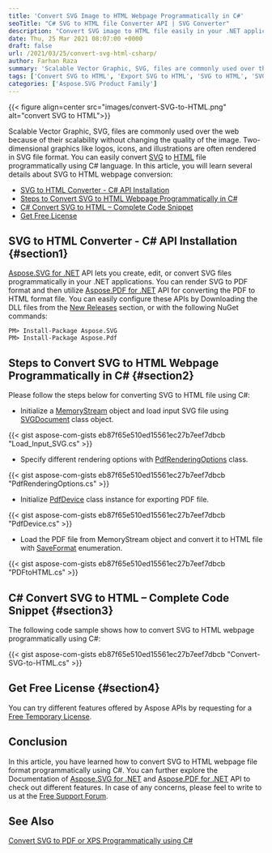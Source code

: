 ```yaml
---
title: 'Convert SVG Image to HTML Webpage Programmatically in C#'
seoTitle: "C# SVG to HTML file Converter API | SVG Converter"
description: "Convert SVG image to HTML file easily in your .NET applications. Export or change Scalable Vector Graphics to webpage programmatically in C#."
date: Thu, 25 Mar 2021 08:07:00 +0000
draft: false
url: /2021/03/25/convert-svg-html-csharp/
author: Farhan Raza
summary: 'Scalable Vector Graphic, SVG, files are commonly used over the web because of their scalability and without changing the quality of the image. Two-dimensional graphics like logos, icons, and illustrations are often rendered in SVG file format. You can easily **convert SVG to HTML** file programmatically using C# language. In this article, you will learn several details about SVG to HTML webpage conversion.'
tags: ['Convert SVG to HTML', 'Export SVG to HTML', 'SVG to HTML', 'SVG to HTML in C#']
categories: ['Aspose.SVG Product Family']
---
```




{{< figure align=center src="images/convert-SVG-to-HTML.png" alt="convert SVG to HTML">}}


Scalable Vector Graphic, SVG, files are commonly used over the web because of their scalability without changing the quality of the image. Two-dimensional graphics like logos, icons, and illustrations are often rendered in SVG file format. You can easily convert [SVG][1] to [HTML][2] file programmatically using C# language. In this article, you will learn several details about SVG to HTML webpage conversion:

*   [SVG to HTML Converter - C# API Installation][3]
*   [Steps to Convert SVG to HTML Webpage Programmatically in C#][4]
*   [C# Convert SVG to HTML – Complete Code Snippet][5]
*   [Get Free License][6]

## SVG to HTML Converter - C# API Installation {#section1}

[Aspose.SVG for .NET][7] API lets you create, edit, or convert SVG files programmatically in your .NET applications. You can render SVG to PDF format and then utilize [Aspose.PDF for .NET][8] API for converting the PDF to HTML format file. You can easily configure these APIs by Downloading the DLL files from the [New Releases][9] section, or with the following NuGet commands:

```
PM> Install-Package Aspose.SVG
PM> Install-Package Aspose.Pdf
```

## Steps to Convert SVG to HTML Webpage Programmatically in C# {#section2}

Please follow the steps below for converting SVG to HTML file using C#:

*   Initialize a [MemoryStream][10] object and load input SVG file using [SVGDocument][11] class object.

{{< gist aspose-com-gists eb87f65e510ed15561ec27b7eef7dbcb "Load_Input_SVG.cs" >}}

*   Specify different rendering options with [PdfRenderingOptions][12] class.

{{< gist aspose-com-gists eb87f65e510ed15561ec27b7eef7dbcb "PdfRenderingOptions.cs" >}}

*   Initialize [PdfDevice][13] class instance for exporting PDF file.

{{< gist aspose-com-gists eb87f65e510ed15561ec27b7eef7dbcb "PdfDevice.cs" >}}

*   Load the PDF file from MemoryStream object and convert it to HTML file with [SaveFormat][14] enumeration.

{{< gist aspose-com-gists eb87f65e510ed15561ec27b7eef7dbcb "PDFtoHTML.cs" >}}

## C# Convert SVG to HTML – Complete Code Snippet {#section3}

The following code sample shows how to convert SVG to HTML webpage programmatically using C#:

{{< gist aspose-com-gists eb87f65e510ed15561ec27b7eef7dbcb "Convert-SVG-to-HTML.cs" >}}

## Get Free License {#section4}

You can try different features offered by Aspose APIs by requesting for a [Free Temporary License][15].

## Conclusion

In this article, you have learned how to convert SVG to HTML webpage file format programmatically using C#. You can further explore the Documentation of [Aspose.SVG for .NET][16] and [Aspose.PDF for .NET][17] API to check out different features. In case of any concerns, please feel to write to us at the [Free Support Forum][18].

## See Also

[Convert SVG to PDF or XPS Programmatically using C#][19]




[1]: https://docs.fileformat.com/page-description-language/svg/
[2]: https://docs.fileformat.com/web/html/
[3]: #section1
[4]: #section2
[5]: #section3
[6]: #section4
[7]: https://products.aspose.com/svg/net
[8]: https://products.aspose.com/pdf/net
[9]: https://releases.aspose.com/
[10]: https://docs.microsoft.com/en-us/dotnet/api/system.io.memorystream
[11]: https://apireference.aspose.com/svg/net/aspose.svg/svgdocument
[12]: https://apireference.aspose.com/svg/net/aspose.svg.rendering.pdf/pdfrenderingoptions
[13]: https://apireference.aspose.com/svg/net/aspose.svg.rendering.pdf/pdfdevice
[14]: https://apireference.aspose.com/pdf/net/aspose.pdf/saveformat
[15]: https://purchase.aspose.com/temporary-license
[16]: https://docs.aspose.com/svg/net/
[17]: https://docs.aspose.com/pdf/net/
[18]: https://forum.aspose.com/c/svg/42
[19]: https://blog.aspose.com/2020/12/04/convert-svg-pdf-xps-chsarp-vb-net/





